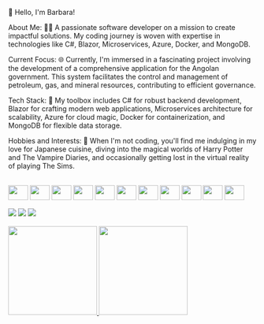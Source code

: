 👋 Hello, I'm Barbara!

About Me:
👩‍💻 A passionate software developer on a mission to create impactful solutions. My coding journey is woven with expertise in technologies like C#, Blazor, Microservices, Azure, Docker, and MongoDB.

Current Focus:
🌐 Currently, I'm immersed in a fascinating project involving the development of a comprehensive application for the Angolan government. This system facilitates the control and management of petroleum, gas, and mineral resources, contributing to efficient governance.

Tech Stack:
🚀 My toolbox includes C# for robust backend development, Blazor for crafting modern web applications, Microservices architecture for scalability, Azure for cloud magic, Docker for containerization, and MongoDB for flexible data storage.

Hobbies and Interests:
🍣 When I'm not coding, you'll find me indulging in my love for Japanese cuisine, diving into the magical worlds of Harry Potter and The Vampire Diaries, and occasionally getting lost in the virtual reality of playing The Sims.


<div> <div style="display: inline_block"><br>
<img align="center" height="30" width="40"  src="https://cdn.jsdelivr.net/gh/devicons/devicon/icons/html5/html5-original-wordmark.svg" /> 
<img align="center" height="30" width="40" src="https://cdn.jsdelivr.net/gh/devicons/devicon/icons/css3/css3-original-wordmark.svg"   />
<img align="center" height="30" width="40" src="https://cdn.jsdelivr.net/gh/devicons/devicon/icons/javascript/javascript-original.svg"/> 
<img align="center" height="30" width="40" src="https://cdn.jsdelivr.net/gh/devicons/devicon/icons/typescript/typescript-original.svg"  /> 
<img align="center" height="30" width="40" src="https://cdn.jsdelivr.net/gh/devicons/devicon/icons/csharp/csharp-original.svg"/> 
<img align="center" height="30" width="40" src="https://cdn.jsdelivr.net/gh/devicons/devicon/icons/dotnetcore/dotnetcore-original.svg" /> 
<img align="center" height="30" width="40" src="https://cdn.jsdelivr.net/gh/devicons/devicon/icons/python/python-original-wordmark.svg"/> 
<img align="center" height="30" width="40" src="https://cdn.jsdelivr.net/gh/devicons/devicon/icons/azure/azure-original-wordmark.svg"  /> 
<img align="center" height="30" width="40" src="https://cdn.jsdelivr.net/gh/devicons/devicon/icons/docker/docker-original-wordmark.svg"   /> 
<img align="center" height="30" width="40" src="https://cdn.jsdelivr.net/gh/devicons/devicon/icons/mysql/mysql-original-wordmark.svg"  /> 
<img align="center" height="30" width="40" src="https://cdn.jsdelivr.net/gh/devicons/devicon/icons/nodejs/nodejs-original-wordmark.svg"  />
</div>

<div> <div style="display: inline_block"><br>
<a href="https://instagram.com/_olbarbara" target="_blank"><img src="https://img.shields.io/badge/-Instagram-%23E4405F?style=for-the-badge&logo=instagram&logoColor=white" target="_blank"></a>
<a href = "mailto:oliverbarbara96@outlook.com"><img src="https://img.shields.io/badge/Gmail-D14836?style=for-the-badge&logo=gmail&logoColor=white" target="_blank"></a>
<a href="https://www.linkedin.com/in/oliverbarbara96" target="_blank"><img src="https://img.shields.io/badge/-LinkedIn-%230077B5?style=for-the-badge&logo=linkedin&logoColor=white" target="_blank"></a>   
</div>

<div> <div style="display: inline_block"><br>
<a href="https://github.com/oliverbarbara">
<img height="180em" src="https://github-readme-stats.vercel.app/api/top-langs/?username=Oliverbarbara&layout=compact&langs_count=7&theme=highcontrast"/>
<img height="180em" src="https://github-readme-stats.vercel.app/api?username=Oliverbarbara&show_icons=true&theme=highcontrast&include_all_commits=true&count_private=true"/>
</div>
